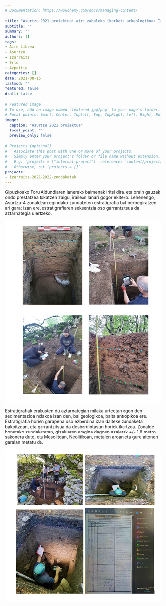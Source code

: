 ```yaml
---
# Documentation: https://wowchemy.com/docs/managing-content/

title: "Asurtzu 2021 proiektua: aire zabaleko ikerketa arkeologikoak Izarraitzen"
subtitle: ""
summary: ""
authors: []
tags: 
- Aire Librea
- Asurtzu
- Izarraitz
- Erlo
- Azpeitia
categories: []
date: 2021-08-15
lastmod: ""
featured: false
draft: false

# Featured image
# To use, add an image named `featured.jpg/png` to your page's folder.
# Focal points: Smart, Center, TopLeft, Top, TopRight, Left, Right, BottomLeft, Bottom, BottomRight.
image:
  caption: "Asurtzu 2021 proiektua"
  focal_point: ""
  preview_only: false

# Projects (optional).
#   Associate this post with one or more of your projects.
#   Simply enter your project's folder or file name without extension.
#   E.g. `projects = ["internal-project"]` references `content/project/deep-learning/index.md`.
#   Otherwise, set `projects = []`.
projects: 
- izarraitz-2021-2022-zundaketak
---
```


Gipuzkoako Foru Aldundiaren lanerako baimenak iritsi dira, eta orain gauzak ondo prestatzea tokatzen zaigu, irailean lanari gogor ekiteko. Lehenengo, Asurtzu-4 zonaldean egindako zundaketen estratigrafia bat berbegiratzen ari gara; izan ere, estratigrafiaren sekuentzia oso garrantzitsua da aztarnategia ulertzeko.

![Asurtzu 2021 proiektua](media/1.png)

Estratigrafiak erakusten du aztarnategian milaka urteetan egon den sedimentazioa nolakoa izan den, bai geologikoa, baita antropikoa ere. Estratigrafia horien garapena oso ezberdina izan daiteke zundaketa bakoitzean, eta garrantzitsua da desberdintasun horiek ikertzea. Zonalde honetako zundaketetan, gizakiaren eragina dagoen azalerak +/- 1,8 metro sakonera dute, eta Mesolitoan, Neolitikoan, metalen aroan eta gure aitonen garaian metatu da.

![Asurtzu 2021 proiektua](media/2.png)
